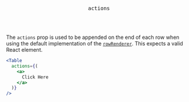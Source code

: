 <div align="center">
  <pre>actions</pre>
</div>

<br />
<br />

The `actions` prop is used to be appended on the end of each row when using the default implementation of the [`rowRenderer`](./row-renderer.md). This expects a valid React element.

```jsx
<Table
  actions={(
    <a>
      Click Here
    </a>
  )}
/>
```
